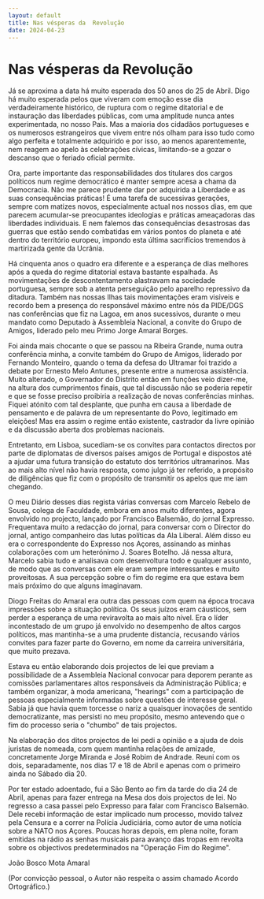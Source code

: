 ```yaml
---
layout: default
title: Nas vésperas da  Revolução
date: 2024-04-23
---
```

# Nas vésperas da  Revolução

Já se aproxima a data há muito esperada dos 50 anos do 25 de Abril. Digo há muito esperada pelos que viveram com emoção esse dia verdadeiramente histórico, de ruptura com o regime ditatorial e de instauração das liberdades públicas, com uma amplitude nunca antes experimentada, no nosso País. Mas a maioria dos cidadãos portugueses e os numerosos estrangeiros que vivem entre nós olham para isso tudo como algo perfeita e totalmente adquirido e por isso, ao menos aparentemente, nem reagem ao apelo às celebrações cívicas, limitando-se a gozar o descanso que o feriado oficial permite.

Ora, parte importante das responsabilidades dos titulares dos cargos políticos num regime democrático é manter sempre acesa a chama da Democracia. Não me parece prudente dar por adquirida a Liberdade e as suas consequências práticas! É uma tarefa de sucessivas gerações, sempre com matizes novos, especialmente actual nos nossos dias, em que parecem acumular-se preocupantes ideologias e práticas ameaçadoras das liberdades individuais. E nem falemos das consequências desastrosas das guerras que estão sendo combatidas em vários pontos do planeta e até dentro do território europeu, impondo esta última sacrifícios tremendos à martirizada gente da Ucrânia.

Há cinquenta anos o quadro era diferente e a esperança de dias melhores após a queda do regime ditatorial estava bastante espalhada. As movimentações de descontentamento alastravam na sociedade portuguesa, sempre sob a atenta perseguição pelo aparelho repressivo da ditadura. Também nas nossas Ilhas tais movimentações eram visíveis e recordo bem a presença do responsável máximo entre nós da PIDE/DGS nas conferências que fiz na Lagoa, em anos sucessivos, durante o meu mandato como Deputado à Assembleia Nacional, a convite do Grupo de Amigos, liderado pelo meu Primo Jorge Amaral Borges. 

Foi ainda mais chocante o que se passou na Ribeira Grande, numa outra conferência minha, a convite também do Grupo de Amigos, liderado por Fernando Monteiro, quando o tema da defesa do Ultramar foi trazido a debate por Ernesto Melo Antunes, presente entre a numerosa assistência. Muito alterado, o Governador do Distrito então em funções veio dizer-me, na altura dos cumprimentos finais, que tal discussão não se poderia repetir e que se fosse preciso proibiria a realização de novas conferências minhas. Fiquei atónito com tal desplante, que punha em causa a liberdade de pensamento e de palavra de um representante do Povo, legitimado em eleições! Mas era assim o regime então existente, castrador da livre opinião e da discussão aberta dos problemas nacionais.

Entretanto, em Lisboa, sucediam-se os convites para contactos directos por parte de diplomatas de diversos países amigos de Portugal e dispostos até a ajudar uma futura transição do estatuto dos territórios ultramarinos. Mas ao mais alto  nível não havia resposta, como julgo já ter referido, a propósito de diligências que fiz com o propósito de transmitir os apelos que me iam chegando.

O meu Diário desses dias regista várias conversas com Marcelo Rebelo de Sousa, colega de Faculdade, embora em anos muito diferentes, agora envolvido no projecto, lançado por Francisco Balsemão, do jornal Expresso. Frequentava muito a redacção do jornal, para conversar com o Director do jornal, antigo companheiro das lutas políticas da Ala Liberal. Além disso eu era o correspondente do Expresso nos Açores, assinando as minhas colaborações com um heterónimo J. Soares Botelho. Já nessa altura, Marcelo sabia tudo e analisava com desenvoltura todo e qualquer assunto, de modo que as conversas com ele eram sempre interessantes e muito proveitosas. A sua percepção sobre o fim do regime era que estava bem mais próximo do que alguns imaginavam.

Diogo Freitas do Amaral era outra das pessoas com quem na época trocava impressões sobre a situação política. Os seus juízos eram cáusticos, sem perder a esperança de uma reviravolta ao mais alto nível. Era o líder incontestado de um grupo já envolvido no desempenho de altos cargos políticos, mas mantinha-se a uma prudente distancia, recusando vários convites para fazer parte do Governo, em nome da carreira universitária, que muito prezava.

Estava eu então elaborando dois projectos de lei que previam a possibilidade de a Assembleia Nacional convocar para deporem perante as comissões parlamentares altos responsáveis da Administração Pública; e também organizar, à moda americana, "hearings" com a participação de pessoas especialmente informadas sobre questões de interesse geral. Sabia já que havia quem torcesse o nariz a quaisquer inovações de sentido democratizante, mas persisti no meu propósito, mesmo antevendo que o fim do processo seria o "chumbo" de tais projectos. 

Na elaboração dos ditos projectos de lei pedi a opinião e a ajuda de dois juristas de nomeada, com quem mantinha relações de amizade, concretamente Jorge Miranda e José Robim de Andrade. Reuni com os dois, separadamente, nos dias 17 e 18 de Abril e apenas com o primeiro ainda no Sábado dia 20. 

Por ter estado adoentado, fui a São Bento ao fim da tarde do dia 24 de Abril, apenas para fazer entrega na Mesa dos dois projectos de lei. No regresso a casa passei pelo Expresso para falar com Francisco Balsemão. Dele recebi informação de estar implicado num processo, movido talvez pela Censura e a correr na Polícia Judiciária, como autor de uma notícia sobre a NATO nos Açores. Poucas horas depois, em plena noite, foram emitidas na rádio as senhas musicais para avanço das tropas  em revolta sobre os objectivos predeterminados na "Operação Fim do Regime".



João Bosco Mota Amaral

(Por convicção pessoal, o Autor não respeita o assim chamado Acordo Ortográfico.)